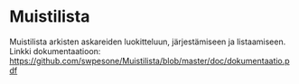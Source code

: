 # Muistilista

Muistilista arkisten askareiden luokitteluun, järjestämiseen ja listaamiseen.
Linkki dokumentaatioon: https://github.com/swpesone/Muistilista/blob/master/doc/dokumentaatio.pdf
